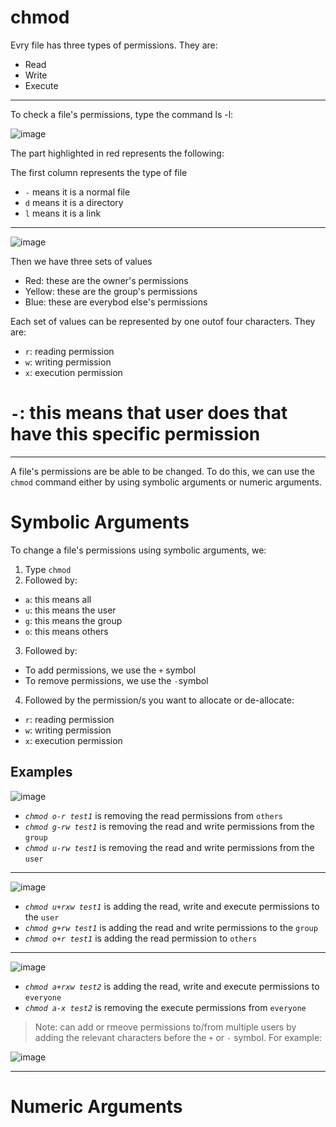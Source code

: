 # **chmod** 

Evry file has three types of permissions. They are:

* Read
* Write 
* Execute

---

To check a file's permissions, type the command ls -l:

![image](https://user-images.githubusercontent.com/107522496/196937544-42608669-eaed-4e36-8c16-7bd334ff20c0.png)

The part highlighted in red represents the following:


The first column represents the type of file

* `-` means it is a normal file 
* `d` means it is a directory
* `l` means it is a link

---


![image](https://user-images.githubusercontent.com/107522496/196938662-c2039d40-2ece-4c14-a5c8-7248ede81707.png)

Then we have three sets of values 

* Red: these are the owner's permissions 
* Yellow: these are the group's permissions
* Blue: these are everybod else's permissions

Each set of values can be represented by one outof four characters. They are:

* `r`: reading permission 
* `w`: writing permission 
* `x`: execution permission
# `-`: this means that user does that have this specific permission 

---

A file's permissions are be able to be changed. To do this, we can use the `chmod` command either by using symbolic arguments or numeric arguments.

# Symbolic Arguments

To change a file's permissions using symbolic arguments, we: 

1. Type `chmod` 
2. Followed by: 

* `a`: this means all 
* `u`: this means the user
* `g`: this means the group
* `o`: this means others

3. Followed by: 
* To add permissions, we use the `+` symbol
* To remove permissions, we use the `-`symbol

4. Followed by the permission/s you want to allocate or de-allocate:

* `r`: reading permission 
* `w`: writing permission 
* `x`: execution permission

## Examples

![image](https://user-images.githubusercontent.com/107522496/196946508-6a2e0446-7ff8-4df8-957c-0925d3a24ec3.png)

* *`chmod o-r test1`* is removing the read permissions from `others`
* *`chmod g-rw test1`* is removing the read and write permissions from the `group`
* *`chmod u-rw test1`* is removing the read and write permissions from the `user`

---

![image](https://user-images.githubusercontent.com/107522496/196948236-ecad1059-da7f-4d50-92a0-f7c646cc6691.png)

* *`chmod u+rxw test1`* is adding the read, write and execute permissions to the `user`
* *`chmod g+rw test1`* is adding the read and write permissions to the `group`
* *`chmod o+r test1`* is adding the read permission to `others`

---

![image](https://user-images.githubusercontent.com/107522496/196949450-f2977e31-9b8f-42bd-a9f5-16f299698b79.png)

* *`chmod a+rxw test2`* is adding the read, write and execute permissions to `everyone`
* *`chmod a-x test2`* is removing the execute permissions from `everyone`


> Note: can add or rmeove permissions to/from multiple users by adding the relevant characters before the `+` or `-` symbol. For example: 

![image](https://user-images.githubusercontent.com/107522496/196950722-6dcdfc90-006d-4ecf-9343-39c2626b8a1f.png)

---
# Numeric Arguments 





























